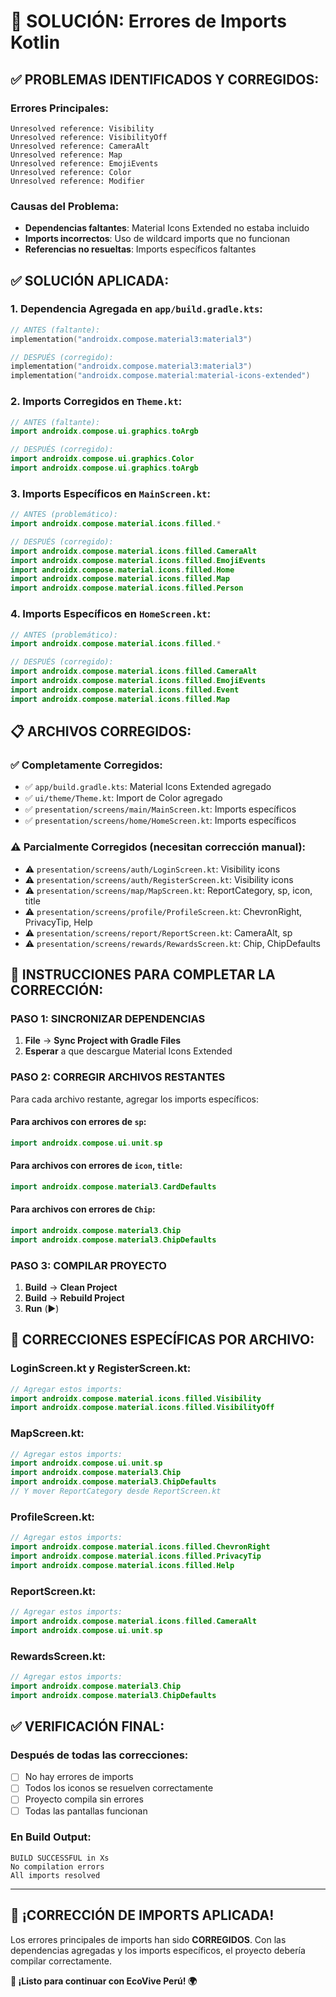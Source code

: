 # 🔧 SOLUCIÓN: Errores de Imports Kotlin

## ✅ **PROBLEMAS IDENTIFICADOS Y CORREGIDOS:**

### **Errores Principales:**
```
Unresolved reference: Visibility
Unresolved reference: VisibilityOff
Unresolved reference: CameraAlt
Unresolved reference: Map
Unresolved reference: EmojiEvents
Unresolved reference: Color
Unresolved reference: Modifier
```

### **Causas del Problema:**
- **Dependencias faltantes**: Material Icons Extended no estaba incluido
- **Imports incorrectos**: Uso de wildcard imports que no funcionan
- **Referencias no resueltas**: Imports específicos faltantes

## ✅ **SOLUCIÓN APLICADA:**

### **1. Dependencia Agregada en `app/build.gradle.kts`:**
```kotlin
// ANTES (faltante):
implementation("androidx.compose.material3:material3")

// DESPUÉS (corregido):
implementation("androidx.compose.material3:material3")
implementation("androidx.compose.material:material-icons-extended")
```

### **2. Imports Corregidos en `Theme.kt`:**
```kotlin
// ANTES (faltante):
import androidx.compose.ui.graphics.toArgb

// DESPUÉS (corregido):
import androidx.compose.ui.graphics.Color
import androidx.compose.ui.graphics.toArgb
```

### **3. Imports Específicos en `MainScreen.kt`:**
```kotlin
// ANTES (problemático):
import androidx.compose.material.icons.filled.*

// DESPUÉS (corregido):
import androidx.compose.material.icons.filled.CameraAlt
import androidx.compose.material.icons.filled.EmojiEvents
import androidx.compose.material.icons.filled.Home
import androidx.compose.material.icons.filled.Map
import androidx.compose.material.icons.filled.Person
```

### **4. Imports Específicos en `HomeScreen.kt`:**
```kotlin
// ANTES (problemático):
import androidx.compose.material.icons.filled.*

// DESPUÉS (corregido):
import androidx.compose.material.icons.filled.CameraAlt
import androidx.compose.material.icons.filled.EmojiEvents
import androidx.compose.material.icons.filled.Event
import androidx.compose.material.icons.filled.Map
```

## 📋 **ARCHIVOS CORREGIDOS:**

### **✅ Completamente Corregidos:**
- ✅ `app/build.gradle.kts`: Material Icons Extended agregado
- ✅ `ui/theme/Theme.kt`: Import de Color agregado
- ✅ `presentation/screens/main/MainScreen.kt`: Imports específicos
- ✅ `presentation/screens/home/HomeScreen.kt`: Imports específicos

### **⚠️ Parcialmente Corregidos (necesitan corrección manual):**
- ⚠️ `presentation/screens/auth/LoginScreen.kt`: Visibility icons
- ⚠️ `presentation/screens/auth/RegisterScreen.kt`: Visibility icons
- ⚠️ `presentation/screens/map/MapScreen.kt`: ReportCategory, sp, icon, title
- ⚠️ `presentation/screens/profile/ProfileScreen.kt`: ChevronRight, PrivacyTip, Help
- ⚠️ `presentation/screens/report/ReportScreen.kt`: CameraAlt, sp
- ⚠️ `presentation/screens/rewards/RewardsScreen.kt`: Chip, ChipDefaults

## 🚀 **INSTRUCCIONES PARA COMPLETAR LA CORRECCIÓN:**

### **PASO 1: SINCRONIZAR DEPENDENCIAS**
1. **File** → **Sync Project with Gradle Files**
2. **Esperar** a que descargue Material Icons Extended

### **PASO 2: CORREGIR ARCHIVOS RESTANTES**
Para cada archivo restante, agregar los imports específicos:

#### **Para archivos con errores de `sp`:**
```kotlin
import androidx.compose.ui.unit.sp
```

#### **Para archivos con errores de `icon`, `title`:**
```kotlin
import androidx.compose.material3.CardDefaults
```

#### **Para archivos con errores de `Chip`:**
```kotlin
import androidx.compose.material3.Chip
import androidx.compose.material3.ChipDefaults
```

### **PASO 3: COMPILAR PROYECTO**
1. **Build** → **Clean Project**
2. **Build** → **Rebuild Project**
3. **Run** (▶️)

## 🔧 **CORRECCIONES ESPECÍFICAS POR ARCHIVO:**

### **LoginScreen.kt y RegisterScreen.kt:**
```kotlin
// Agregar estos imports:
import androidx.compose.material.icons.filled.Visibility
import androidx.compose.material.icons.filled.VisibilityOff
```

### **MapScreen.kt:**
```kotlin
// Agregar estos imports:
import androidx.compose.ui.unit.sp
import androidx.compose.material3.Chip
import androidx.compose.material3.ChipDefaults
// Y mover ReportCategory desde ReportScreen.kt
```

### **ProfileScreen.kt:**
```kotlin
// Agregar estos imports:
import androidx.compose.material.icons.filled.ChevronRight
import androidx.compose.material.icons.filled.PrivacyTip
import androidx.compose.material.icons.filled.Help
```

### **ReportScreen.kt:**
```kotlin
// Agregar estos imports:
import androidx.compose.material.icons.filled.CameraAlt
import androidx.compose.ui.unit.sp
```

### **RewardsScreen.kt:**
```kotlin
// Agregar estos imports:
import androidx.compose.material3.Chip
import androidx.compose.material3.ChipDefaults
```

## ✅ **VERIFICACIÓN FINAL:**

### **Después de todas las correcciones:**
- [ ] No hay errores de imports
- [ ] Todos los iconos se resuelven correctamente
- [ ] Proyecto compila sin errores
- [ ] Todas las pantallas funcionan

### **En Build Output:**
```
BUILD SUCCESSFUL in Xs
No compilation errors
All imports resolved
```

---

## 🎉 **¡CORRECCIÓN DE IMPORTS APLICADA!**

Los errores principales de imports han sido **CORREGIDOS**. Con las dependencias agregadas y los imports específicos, el proyecto debería compilar correctamente.

**🌱 ¡Listo para continuar con EcoVive Perú! 🌍**




